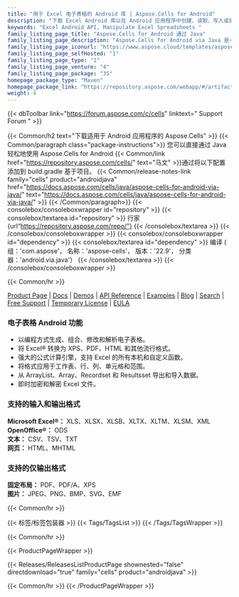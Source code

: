 ```yaml
---
title: "用于 Excel 电子表格的 Android 库 | Aspose.Cells for Android"
description: "下载 Excel Android 库以在 Android 应用程序中创建、读取、写入或操作 Excel 文件，而无需任何依赖。"
keywords: "Excel Android API, Manipulate Excel Spreadsheets "
family_listing_page_title: "Aspose.Cells for Android 通过 Java"
family_listing_page_description: "Aspose.Cells for Android via Java 是一个 Android 电子表格 API，允许开发人员构建可以读取、写入、操作、转换或呈现 Excel 电子表格的 Android 应用程序，而无需依赖 Microsoft Excel。"
family_listing_page_iconurl: "https://www.aspose.cloud/templates/aspose/App_Themes/V3/images/cells/272x272/aspose_cells-for-android.png"
family_listing_page_selfHosted: "1"
family_listing_page_type: "1"
family_listing_page_venture: "4"
family_listing_page_package: "35"
homepage_package_type: "Maven"
homepage_package_link: "https://repository.aspose.com/webapp/#/artifacts/browse/tree/General/repo/com/aspose/aspose-cells"
weight: 4
---
```


{{< dbToolbar link="https://forum.aspose.com/c/cells" linktext=" Support Forum " >}}

{{< Common/h2 text="下载适用于 Android 应用程序的 Aspose.Cells"  >}}
{{< Common/paragraph class="package-instructions">}}
您可以直接通过 Java 轻松地使用 Aspose.Cells for Android
{{< Common/link href="https://repository.aspose.com/cells/" text="马文"  >}}通过将以下配置添加到 build.gradle 基于项目。
{{< Common/release-notes-link family="cells" product="androidjava" href="https://docs.aspose.com/cells/java/aspose-cells-for-android-via-java/" text="https://docs.aspose.com/cells/java/aspose-cells-for-android-via-java/"  >}}
{{< /Common/paragraph>}}
{{< consolebox/consoleboxwrapper id="repository" >}}
{{< consolebox/textarea id="repository" >}}
行家{url“https://repository.aspose.com/repo/”}
{{< /consolebox/textarea >}}
{{< /consolebox/consoleboxwrapper >}}
{{< consolebox/consoleboxwrapper id="dependency" >}}
{{< consolebox/textarea id="dependency" >}}
编译 (
组：'com.aspose'，
名称：'aspose-cells'，
版本：'22.9'，
分类器：'android.via.java'）
{{< /consolebox/textarea >}}
{{< /consolebox/consoleboxwrapper >}}

{{< Common/hr >}}

[Product Page](https://products.aspose.com/cells/android-java/) | [Docs](https://docs.aspose.com/cells/androidjava/) | [Demos](https://products.aspose.app/cells/family) | [API Reference](https://reference.aspose.com/cells/java) | [Examples](https://github.com/aspose-cells/Aspose.Cells-for-Java) | [Blog](https://blog.aspose.com/category/cells/) | [Search](https://search.aspose.com/) | [Free Support](https://forum.aspose.com/c/cells) | [Temporary License](https://purchase.aspose.com/temporary-license) | [EULA](https://about.aspose.com/legal/eula/)

### 电子表格 Android 功能

- 以编程方式生成、组合、修改和解析电子表格。
- 将 Excel® 转换为 XPS、PDF、HTML 和其他流行格式。
- 强大的公式计算引擎，支持 Excel 的所有本机和自定义函数。
- 将格式应用于工作表、行、列、单元格和范围。
- 从 ArrayList、Array、Recordset 和 Resultsset 导出和导入数据。
- 即时加密和解密 Excel 文件。

### 支持的输入和输出格式

**Microsoft Excel®：** XLS、XLSX、XLSB、XLTX、XLTM、XLSM、XML\
**OpenOffice®：** ODS\
**文本：** CSV、TSV、TXT\
**网页：** HTML、MHTML

### 支持的仅输出格式

**固定布局：** PDF、PDF/A、XPS\
**图片：** JPEG、PNG、BMP、SVG、EMF

{{< Common/hr >}}

{{< 标签/标签包装器 >}}
{{< Tags/TagsList >}}
{{< /Tags/TagsWrapper >}}

{{< Common/hr >}}

{{< ProductPageWrapper >}}

<!-- ReleasesListProductPage-->

{{< Releases/ReleasesListProductPage shownested="false"  directdownload="true" family="cells" product="androidjava" >}}

<!-- /ReleasesListProductPage-->

{{< Common/hr >}}
{{< /ProductPageWrapper >}}

